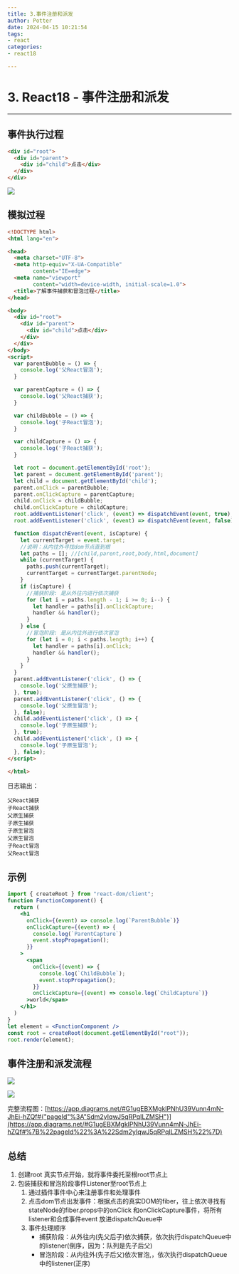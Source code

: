 ```yaml
---
title: 3.事件注册和派发
author: Potter
date: 2024-04-15 10:21:54
tags: 
- react
categories: 
- react18

---
```



# 3. React18 - 事件注册和派发

---

## 事件执行过程

```html
<div id="root">
  <div id="parent">
    <div id="child">点击</div>
  </div>
</div>
```

![](https://cdn.jsdelivr.net/gh/yxw007/BlogPicBed@master//img/20240410182802.png)

## 模拟过程

```html
<!DOCTYPE html>
<html lang="en">

<head>
  <meta charset="UTF-8">
  <meta http-equiv="X-UA-Compatible"
        content="IE=edge">
  <meta name="viewport"
        content="width=device-width, initial-scale=1.0">
  <title>了解事件捕获和冒泡过程</title>
</head>

<body>
  <div id="root">
    <div id="parent">
      <div id="child">点击</div>
    </div>
  </div>
</body>
<script>
  var parentBubble = () => {
    console.log('父React冒泡');
  }

  var parentCapture = () => {
    console.log('父React捕获');
  }

  var childBubble = () => {
    console.log('子React冒泡');
  }

  var childCapture = () => {
    console.log('子React捕获');
  }

  let root = document.getElementById('root');
  let parent = document.getElementById('parent');
  let child = document.getElementById('child');
  parent.onClick = parentBubble;
  parent.onClickCapture = parentCapture;
  child.onClick = childBubble;
  child.onClickCapture = childCapture;
  root.addEventListener('click', (event) => dispatchEvent(event, true), true);
  root.addEventListener('click', (event) => dispatchEvent(event, false), false);

  function dispatchEvent(event, isCapture) {
    let currentTarget = event.target;
    //说明：从内往外寻找dom节点直到根
    let paths = []; //[child,parent,root,body,html,document]
    while (currentTarget) {
      paths.push(currentTarget);
      currentTarget = currentTarget.parentNode;
    }
    if (isCapture) {
      //捕获阶段: 是从外往内进行依次捕获
      for (let i = paths.length - 1; i >= 0; i--) {
        let handler = paths[i].onClickCapture;
        handler && handler();
      }
    } else {
      //冒泡阶段: 是从内往外进行依次冒泡
      for (let i = 0; i < paths.length; i++) {
        let handler = paths[i].onClick;
        handler && handler();
      }
    }
  }
  parent.addEventListener('click', () => {
    console.log('父原生捕获');
  }, true);
  parent.addEventListener('click', () => {
    console.log('父原生冒泡');
  }, false);
  child.addEventListener('click', () => {
    console.log('子原生捕获');
  }, true);
  child.addEventListener('click', () => {
    console.log('子原生冒泡');
  }, false);
</script>

</html>
```

日志输出：

```
父React捕获
子React捕获
父原生捕获
子原生捕获
子原生冒泡
父原生冒泡
子React冒泡
父React冒泡
```

## 示例

```jsx
import { createRoot } from "react-dom/client";
function FunctionComponent() {
  return (
    <h1
      onClick={(event) => console.log(`ParentBubble`)}
      onClickCapture={(event) => {
        console.log(`ParentCapture`)
        event.stopPropagation();
      }}
    >
      <span
        onClick={(event) => {
          console.log(`ChildBubble`);
          event.stopPropagation();
        }}
        onClickCapture={(event) => console.log(`ChildCapture`)}
      >world</span>
    </h1>
  )
}
let element = <FunctionComponent />
const root = createRoot(document.getElementById("root"));
root.render(element);
```

## 事件注册和派发流程

![](https://cdn.jsdelivr.net/gh/yxw007/BlogPicBed@master//img/20240410182832.svg)

![](https://cdn.jsdelivr.net/gh/yxw007/BlogPicBed@master//img/20240410182845.svg)

完整流程图：[https://app.diagrams.net/#G1ugEBXMgklPNhU39Vunn4mN-JhEi-hZQf#{"pageId"%3A"Sdm2yIqwJ5qRPqILZMSH"}](https://app.diagrams.net/#G1ugEBXMgklPNhU39Vunn4mN-JhEi-hZQf#%7B%22pageId%22%3A%22Sdm2yIqwJ5qRPqILZMSH%22%7D)

## 总结

1. 创建root 真实节点开始，就将事件委托至根root节点上
2. 包装捕获和冒泡阶段事件Listener至root节点上
    1. 通过插件事件中心来注册事件和处理事件
    2. 点击dom节点出发事件：根据点击的真实DOM的fiber，往上依次寻找有stateNode的fiber.props中的onClick 和onClickCapture事件，将所有listener和合成事件event 放进dispatchQueue中
    3. 事件处理顺序
        - 捕获阶段：从外往内(先父后子)依次捕获，依次执行dispatchQueue中的listener(倒序，因为：队列是先子后父)
        - 冒泡阶段：从内往外(先子后父)依次冒泡,，依次执行dispatchQueue中的listener(正序)
